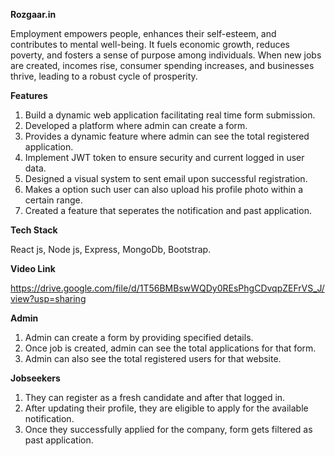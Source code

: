 **Rozgaar.in**

Employment empowers people, enhances their self-esteem, and contributes to mental well-being. It fuels economic growth, reduces poverty, and fosters a sense of purpose among individuals. When new jobs are created, incomes rise, consumer spending increases, and businesses thrive, leading to a robust cycle of prosperity.


**Features**

1.	Build a dynamic web application facilitating real time form submission.
2.	Developed a platform where admin can create a form.
3.	Provides a dynamic feature where admin can see the total registered application.
4.	Implement JWT token to ensure security and current logged in user data.
5.	Designed a visual system to sent email upon successful registration.
6.	Makes a option such user can also upload his profile photo within a certain range.
7.	Created a feature that seperates the notification and past application.


**Tech Stack**

React js, Node js, Express, MongoDb, Bootstrap.


**Video Link**

https://drive.google.com/file/d/1T56BMBswWQDy0REsPhgCDvqpZEFrVS_J/view?usp=sharing


**Admin**

1.	Admin can create a form by providing specified details.
2.	Once job is created, admin can see the total applications for that form.
3.	Admin can also see the total registered users for that website.


**Jobseekers**

1.	They can register as a fresh candidate and after that logged in.
2.	After updating their profile, they are eligible to apply for the available notification.
3.	Once they successfully applied for the company, form gets filtered as past application.
